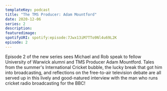 ```yaml
---
templateKey: podcast
title: "The TMS Producer: Adam Mountford"
date: 2020-12-06
series: 2
description: 
featuredimage: 
spotifyURI: spotify:episode:7Jwx13iM7TTo9Nl4u69L2K
episode: 2
---
```

Episode 2 of the new series sees Michael and Rob speak to fellow University of Warwick alumni and TMS Producer Adam Mountford. Tales from the summer's International Cricket bubble, the lucky break that got him into broadcasting, and reflections on the free-to-air television debate are all served up in this lively and good-natured interview with the man who runs cricket radio broadcasting for the BBC!